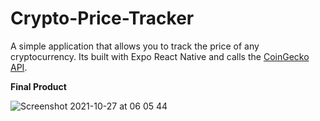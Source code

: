 # Crypto-Price-Tracker

A simple application that allows you to track the price of any cryptocurrency.
Its built with Expo React Native and calls the [CoinGecko API](https://www.coingecko.com/api).

**Final Product**

![Screenshot 2021-10-27 at 06 05 44](https://user-images.githubusercontent.com/22290070/138993142-a411ac46-6928-4036-94ae-80d59e66a362.png)
